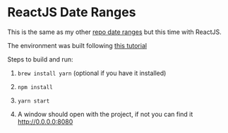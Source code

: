 # ReactJS Date Ranges

This is the same as my other [repo date ranges](https://github.com/TravisL12/date_ranges) but this time with ReactJS.

The environment was built following [this tutorial](https://scotch.io/tutorials/setup-a-react-environment-using-webpack-and-babel)

Steps to build and run:

1. `brew install yarn` (optional if you have it installed)

2. `npm install`

3. `yarn start`

4. A window should open with the project, if not you can find it http://0.0.0.0:8080
